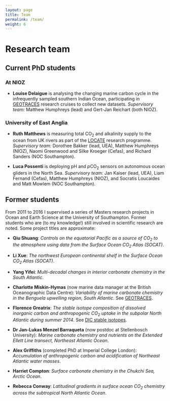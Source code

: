 ```yaml
---
layout: page
title: Team
permalink: /team/
weight: 6
---
```


# **Research team**

## **Current PhD students**

### At NIOZ

  * **Louise Delaigue** is analysing the changing marine carbon cycle in the infrequently sampled southern Indian Ocean, participating in [GEOTRACES](../research/geotraces/) research cruises to collect new datasets. *Supervisory team:* Matthew Humphreys (lead) and Gert-Jan Reichart (both NIOZ).

### University of East Anglia

  * **Ruth Matthews** is measuring total CO<sub>2</sub> and alkalinity supply to the ocean from UK rivers as part of the [LOCATE](../research/rivercarbon/) research programme. *Supervisory team:* Dorothee Bakker (lead, UEA), Matthew Humphreys (NIOZ), Naomi Greenwood and Silke Kroeger (Cefas), and Richard Sanders (NOC Southampton).

  * **Luca Possenti** is deploying pH and <i>p</i>CO<sub>2</sub> sensors on autonomous ocean gliders in the North Sea. *Supervisory team:* Jan Kaiser (lead, UEA), Liam Fernand (Cefas), Matthew Humphreys (NIOZ), and Socratis Loucaides and Matt Mowlem (NOC Southampton).

## **Former students**

From 2011 to 2016 I supervised a series of Masters research projects in Ocean and Earth Science at the University of Southampton. Former students who are (to my knowledge!) still involved in scientific research are noted. Some project titles are approximate:

  * **Qiu Shuang**: *Controls on the equatorial Pacific as a source of CO<sub>2</sub> to the atmosphere using data from the Surface Ocean CO<sub>2</sub> Atlas (SOCAT)*.

  * **Li Xue**: *The northwest European continental shelf in the Surface Ocean CO<sub>2</sub> Atlas (SOCAT)*.

  * **Yang Yifei**: *Multi-decadal changes in interior carbonate chemistry in the South Atlantic*.

  * **Charlotte Miskin-Hymas** (now marine data manager at the British Oceanographic Data Centre): *Variability of marine carbonate chemistry in the Benguela upwelling region, South Atlantic*. See [GEOTRACES](../research/geotraces/).

  * **Florence Greatrix**: *The stable isotope composition of dissolved inorganic carbon and anthropogenic CO<sub>2</sub> uptake in the subpolar North Atlantic during summer 2014*. See [DIC stable isotopes](../research/isotopes/).

  * **Dr Jan-Lukas Menzel Barraqueta** (now postdoc at Stellenbosch University): *Marine carbonate chemistry and nutrients on the Extended Ellett Line transect, Northeast Atlantic Ocean*.

  * **Alex Griffiths** (completed PhD at Imperial College London): *Accumulation of anthropogenic carbon and acidification of Northeast Atlantic water masses*.

  * **Harriet Compton**: *Surface carbonate chemistry in the Chukchi Sea, Arctic Ocean*.

  * **Rebecca Conway**: *Latitudinal gradients in surface ocean CO<sub>2</sub> chemistry across the subtropical North Atlantic Ocean*.
